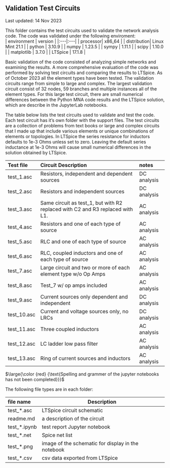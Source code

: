 ## Validation Test Circuits  
Last updated: 14 Nov 2023

This folder contains the test circuits used to validate the network analysis code. The code was validated under the following enviroment:  
| environment | version |
|:---|:---|
| processor| x86_64 |
| distribution| Linux Mint 21.1 | 
| python | 3.10.9 |
| numpy | 1.23.5 |
| sympy | 1.11.1 |
| scipy | 1.10.0 |
| matplotlib | 3.7.0 |
| LTSpice | 17.1.8 |

Basic validation of the code consisted of analyzing simple networks and examining the results. A more comprehensive evaluation of the code was performed by solving test circuits and comparing the results to LTSpice. As of October 2023 all the element types have been tested. The validation circuits range from simple to large and complex. The largest validation circuit consist of 32 nodes, 59 branches and multiple instances all of the element types. For this large test circuit, there are small numerical differences between the Python MNA code results and the LTSpice solution, which are describe in the JupyterLab notebooks.

The table below lists the test circuits used to validate and test the code. Each test circuit has it’s own folder with the support files. The test circuits are a collection of problems from text books or large and complex circuits that I made up that include various elements or unique combinations of elements or topologies. In LTSpice the series resistance for inductors defaults to 1e-3 Ohms unless set to zero. Leaving the default series inductance at 1e-3 Ohms will cause small numerical differences in the solution obtained by LTSpice.

| Test file | Circuit Description | notes |
|:---|:---|:---|
| test_1.asc | Resistors, independent and dependent sources | DC analysis |
| test_2.asc | Resistors and independent sources | DC analysis |
| test_3.asc | Same circuit as test_1, but with R2 replaced with C2 and R3 replaced with L1. | AC analysis |
| test_4.asc | Resistors and one of each type of source | AC analysis |
| test_5.asc | RLC and one of each type of source | AC analysis |
| test_6.asc | RLC, coupled inductors and one of each type of source | AC analysis |
| test_7.asc | Large circuit and two or more of each element type w/o Op Amps | AC analysis |
| test_8.asc | Test_7 w/ op amps included | AC analysis |
| test_9.asc | Current sources only dependent and independent | DC analysis |
| test_10.asc | Current and voltage sources only, no LRCs | DC analysis |
| test_11.asc | Three coupled inductors | AC analysis |
| test_12.asc | LC ladder low pass filter | AC analysis |
| test_13.asc | Ring of current sources and inductors | AC analysis |

$\large{\color {red} {\text{Spelling and grammer of the jupyter notebooks has not been completed}}}$  

The following file types are in each folder:

| file name | Description |
|:---------------|-------------|
| test_*.asc | LTSpice circuit schematic |
| readme.md | a description of the circuit |
| test_*.ipynb | test report Jupyter notebook |
| test_*.net | Spice net list |	
| test_*.png | image of the schematic for display in the notebook |
| test_*.csv | csv data exported from LTSpice |

